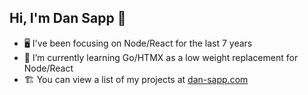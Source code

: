 ## Hi, I'm Dan Sapp 👋

- 🖥️ I've been focusing on Node/React for the last 7 years
- 🌱 I’m currently learning Go/HTMX as a low weight replacement for Node/React
- 🏗️ You can view a list of my projects at [dan-sapp.com](www.dan-sapp.com)

